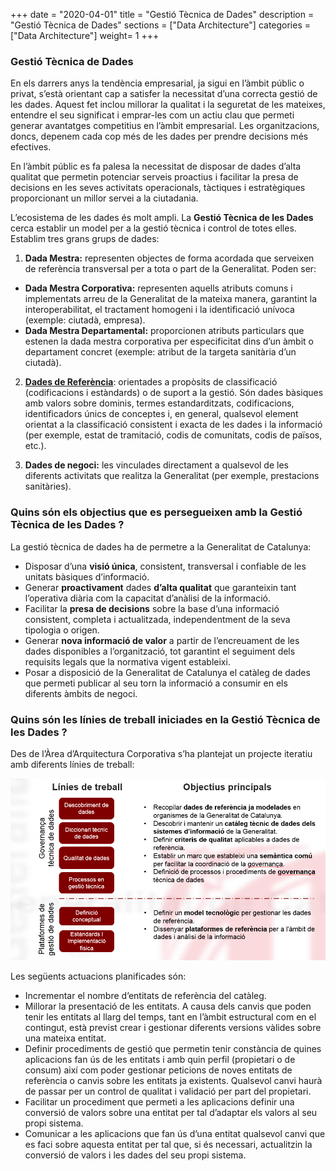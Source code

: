 +++
date        = "2020-04-01"
title       = "Gestió Tècnica de Dades"
description = "Gestió Tècnica de Dades"
sections    = ["Data Architecture"]
categories  = ["Data Architecture"]
weight= 1
+++

### Gestió Tècnica de Dades

En els darrers anys la tendència empresarial, ja sigui en l’àmbit públic o privat, s’està orientant cap a satisfer la necessitat d’una correcta gestió de les dades. Aquest fet inclou millorar la qualitat i la seguretat de les mateixes, entendre el seu significat i emprar-les com un actiu clau que permeti generar avantatges competitius en l’àmbit empresarial. Les organitzacions, doncs, depenem cada cop més de les dades per prendre decisions més efectives. 

En l’àmbit públic es fa palesa la necessitat de disposar de dades d’alta qualitat que permetin potenciar serveis proactius i facilitar la presa de decisions en les seves activitats operacionals, tàctiques i estratègiques proporcionant un millor servei a la ciutadania.

L’ecosistema de les dades és molt ampli. La **Gestió Tècnica de les Dades** cerca establir un model per a la gestió tècnica i control de totes elles. Establim tres grans grups de dades:

1.	**Dada Mestra:** representen objectes de forma acordada que serveixen de referència transversal per a tota o part de la Generalitat. Poden ser:

   - **Dada Mestra Corporativa:** representen aquells atributs comuns i implementats arreu de la Generalitat de la mateixa manera, garantint la interoperabilitat, el tractament homogeni i la identificació unívoca (exemple: ciutadà, empresa).
   - **Dada Mestra Departamental:** proporcionen atributs particulars que estenen la dada mestra corporativa per especificitat dins d’un àmbit o departament concret (exemple: atribut de la targeta sanitària d’un ciutadà).
    
2.	**[Dades de Referència](/dadesref/dadesref/)**: orientades a propòsits de classificació (codificacions i estàndards) o de suport a la gestió. Són dades bàsiques amb valors sobre dominis, termes estandarditzats, codificacions, identificadors únics de conceptes i, en general, qualsevol element orientat a la classificació consistent i exacta de les dades i la informació (per exemple, estat de tramitació, codis de comunitats, codis de països, etc.).

3.	**Dades de negoci:** les vinculades directament a qualsevol de les diferents activitats que realitza la Generalitat (per exemple, prestacions sanitàries).

### Quins són els objectius que es persegueixen amb la Gestió Tècnica de les Dades ?

La gestió tècnica de dades ha de permetre a la Generalitat de Catalunya:

- Disposar d’una **visió única**, consistent, transversal i confiable de les unitats bàsiques d’informació.
- Generar **proactivament** dades **d’alta qualitat** que garanteixin tant l’operativa diària com la capacitat d’anàlisi de la informació.
- Facilitar la **presa de decisions** sobre la base d’una informació consistent, completa i actualitzada, independentment de la seva tipologia o origen.
- Generar **nova informació de valor** a partir de l’encreuament de les dades disponibles a l’organització, tot garantint el seguiment dels requisits legals que la normativa vigent estableixi.
- Posar a disposició de la Generalitat de Catalunya el catàleg de dades que permeti publicar al seu torn la informació a consumir en els diferents àmbits de negoci.

### Quins són les línies de treball iniciades en la Gestió Tècnica de les Dades ?

Des de l’Àrea d’Arquitectura Corporativa s’ha plantejat un projecte iteratiu amb diferents línies de treball:

![Taula Dades de referencia](/images/dadesref/ImgDadesReferencia.PNG)


Les següents actuacions planificades són:
- Incrementar el nombre d’entitats de referència del catàleg.
- Millorar la presentació de les entitats. A causa dels canvis que poden tenir les entitats al llarg del temps, tant en l’àmbit estructural com en el contingut, està previst crear i gestionar diferents versions vàlides sobre una mateixa entitat.
- Definir procediments de gestió que permetin tenir constància de quines aplicacions fan ús de les entitats i amb quin perfil (propietari o de consum) així com poder gestionar peticions de noves entitats de referència o canvis sobre les entitats ja existents. Qualsevol canvi haurà de passar per un control de qualitat i validació per part del propietari.
- Facilitar un procediment que permeti a les aplicacions definir una conversió de valors sobre una entitat per tal d’adaptar els valors al seu propi sistema.
- Comunicar a les aplicacions que fan ús d’una entitat qualsevol canvi que es faci sobre aquesta entitat per tal que, si és necessari, actualitzin la conversió de valors i les dades del seu propi sistema.

